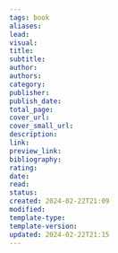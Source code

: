 ```yaml
---
tags: book
aliases: 
lead: 
visual: 
title: 
subtitle: 
author: 
authors: 
category: 
publisher: 
publish_date: 
total_page: 
cover_url: 
cover_small_url: 
description: 
link: 
preview_link: 
bibliography: 
rating: 
date: 
read: 
status: 
created: 2024-02-22T21:09
modified: 
template-type: 
template-version: 
updated: 2024-02-22T21:15
---
```

